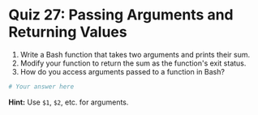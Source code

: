 # Quiz 27: Passing Arguments and Returning Values

1. Write a Bash function that takes two arguments and prints their sum.
2. Modify your function to return the sum as the function's exit status.
3. How do you access arguments passed to a function in Bash?

```bash
# Your answer here
```

**Hint:** Use `$1`, `$2`, etc. for arguments.
